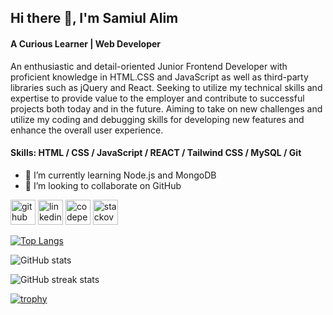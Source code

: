 ## Hi there 👋, I'm Samiul Alim
#### A Curious Learner | Web Developer

An enthusiastic and detail-oriented Junior Frontend Developer with 
proficient knowledge in HTML.CSS and JavaScript as well as third-party libraries such as jQuery and React. Seeking to utilize my technical skills and expertise to provide value to the employer and contribute to successful projects both today and in the future. Aiming to take on new challenges and utilize my coding and debugging skills for developing new features and enhance the overall user experience.


#### Skills: HTML / CSS /  JavaScript /  REACT / Tailwind CSS / MySQL / Git

- 🌱 I’m currently learning Node.js and MongoDB 
- 👯 I’m looking to collaborate on GitHub

  
[<img src='https://cdn.jsdelivr.net/npm/simple-icons@3.0.1/icons/github.svg' alt='github' height='40'>](https://github.com/Samiul-25)  [<img src='https://cdn.jsdelivr.net/npm/simple-icons@3.0.1/icons/linkedin.svg' alt='linkedin' height='40'>](https://www.linkedin.com/in/https://www.linkedin.com/in/md-samiul-alim-7587341b2//)  [<img src='https://cdn.jsdelivr.net/npm/simple-icons@3.0.1/icons/codepen.svg' alt='codepen' height='40'>](https://codepen.io/https://codepen.io/Samiul-Alim-Shakil)  [<img src='https://cdn.jsdelivr.net/npm/simple-icons@3.0.1/icons/stackoverflow.svg' alt='stackoverflow' height='40'>](https://stackoverflow.com/users/https://stackoverflow.com/users/19216644/samiul-alim-shakil)

[![Top Langs](https://github-readme-stats.vercel.app/api/top-langs/?username=Samiul-25)](https://github.com/anuraghazra/github-readme-stats)

![GitHub stats](https://github-readme-stats.vercel.app/api?username=Samiul-25&show_icons=true)  

![GitHub streak stats](https://streak-stats.demolab.com/?user=Samiul-25)

[![trophy](https://github-profile-trophy.vercel.app/?username=Samiul-25)](https://github.com/ryo-ma/github-profile-trophy)

  

